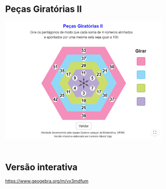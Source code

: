 # Peças Giratórias II

![](preview.png)

<br>

# Versão interativa

https://www.geogebra.org/m/vx3mdfum